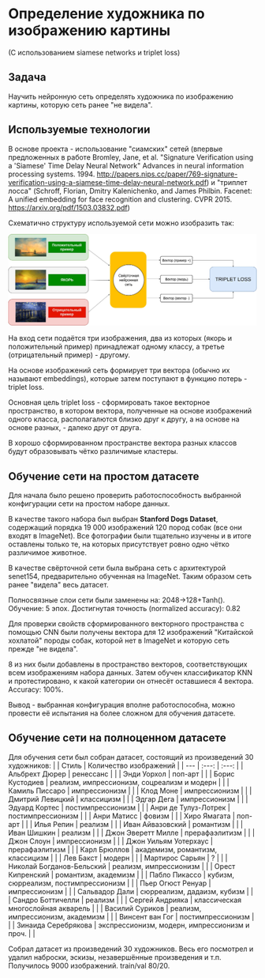 # Определение художника по изображению картины
(С использованием siamese networks и triplet loss)

## Задача
Научить нейронную сеть определять художника по изображению картины, которую сеть ранее "не видела".

## Используемые технологии
В основе проекта - использование "сиамских" сетей (впервые предложенных в работе Bromley, Jane, et al. "Signature Verification using a 'Siamese' Time Delay Neural Network" Advances in neural information processing systems. 1994. http://papers.nips.cc/paper/769-signature-verification-using-a-siamese-time-delay-neural-network.pdf) и "триплет лосса"
(Schroff, Florian, Dmitry Kalenichenko, and James Philbin. Facenet: A unified embedding for face recognition and clustering. CVPR 2015. https://arxiv.org/pdf/1503.03832.pdf)


Схематично структуру используемой сети можно изобразить так:


![Diagram with siamese network with triplet loss](/images/siamese-triplet-diagram.jpg)


На вход сети подаётся три изображения, два из которых (якорь и положительный пример) принадлежат одному классу, а третье (отрицательный пример) - другому.

На основе изображений сеть формирует три вектора (обычно их называют embeddings), которые затем поступают в функцию потерь - triplet loss.

Основная цель triplet loss - сформировать такое векторное пространство, в котором вектора, полученные на основе изображений одного класса, располагалются близко друг к другу, а на основе на основе разных, - далеко друг от друга.

В хорошо сформированном пространстве вектора разных классов будут образовывать чётко различимые кластеры.

## Обучение сети на простом датасете
Для начала было решено проверить работоспособность выбранной конфигурации сети на простом наборе данных.

В качестве такого набора был выбран **Stanford Dogs Dataset**, содержащий порядка 19 000 изображений 120 пород собак (все они входят в ImageNet).
Все фотографии были тщательно изучены и в итоге оставлены только те, на которых присутствует ровно одно чётко различимое животное.

В качестве свёрточной сети была выбрана сеть с архитектурой senet154, предварительно обученная на ImageNet. Таким образом сеть ранее "видела" весь датасет.

Полносвязные слои сети были заменены на: 2048->128+Tanh().
Обучение: 5 эпох.
Достигнутая точность (normalized accuracy): 0.82

Для проверки свойств сформированного векторного пространства с помощью CNN были получены вектора для 12 изображений "Китайской хохлатой" породы собак, которой нет в ImageNet и которую сеть прежде "не видела".

8 из них были добавлены в пространство векторов, соответствующих всем изображениям набора данных.
Затем обучен классификатор KNN и протестировано, к какой категории он отнесёт оставшиеся 4 вектора. Accuracy: 100%.

Вывод - выбранная конфигурация вполне работоспособна, можно провести её испытания на более сложном для обучения датасете.

## Обучение сети на полноценном датасете
Для обучения сети был собран датасет, состоящий из произведений 30 художников:
|               | Стиль | Количество изображений |
| ---           | :---: | :---: |
| Альбрехт Дюрер | ренессанс |  |
| Энди Уорхол | поп-арт |  |
| Борис Кустодиев | реализм, импрессионизм, соцреализм и модерн |  |
| Камиль Писсаро | импрессионизм |  |
| Клод Моне | импрессионизм |  |
| Дмитрий Левицкий | классицизм |  |
| Эдгар Дега | импрессионизм |  |
| Эдуард Кортес | постимпрессионизм |  |
| Анри де Тулуз-Лотрек | постимпрессионизм |  |
| Анри Матисс | фовизм |  |
| Хиро Ямагата | поп-арт |  |
| Илья Репин | реализм |  |
| Иван Айвазовский | романтизм |  |
| Иван Шишкин | реализм |  |
| Джон Эверетт Милле | прерафаэлитизм |  |
| Джон Слоун | импрессионизм |  |
| Джон Уильям Уотерхаус | прерафаэлитизм |  |
| Карл Брюллов | академизм, романтизм, классицизм |  |
| Лев Бакст | модерн |  |
| Мартирос Сарьян | ? |  |
| Николай Богданов-Бельский | реализм, импрессионизм |  |
| Орест Кипренский | романтизм, академизм |  |
| Пабло Пикассо | кубизм, сюрреализм, постимпрессионизм |  |
| Пьер Огюст Ренуар | импрессионизм |  |
| Сальвадор Дали | сюрреализм, дадаизм, кубизм |  |
| Сандро Боттичелли | реализм |  |
| Сергей Андрияка | классическая многослойная акварель |  |
| Василий Суриков | реализм, импрессионизм, академизм |  |
| Винсент ван Гог | постимпрессионизм |  |
| Зинаида Серебрякова | экспрессионизм, модерн, импрессионизм и проч. |  |

Собрал датасет из произведений 30 художников. Весь его посмотрел и удалил наброски, эскизы, незавершённые произведения и т.п.
Получилось 9000 изображений. train/val 80/20.
